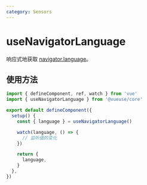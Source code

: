 ```yaml
---
category: Sensors
---
```


# useNavigatorLanguage

响应式地获取 [navigator.language](https://developer.mozilla.org/en-US/docs/Web/API/Navigator/language)。

## 使用方法

```ts
import { defineComponent, ref, watch } from 'vue'
import { useNavigatorLanguage } from '@vueuse/core'

export default defineComponent({
  setup() {
    const { language } = useNavigatorLanguage()

    watch(language, () => {
      // 监听值的变化
    })

    return {
      language,
    }
  },
})
```
